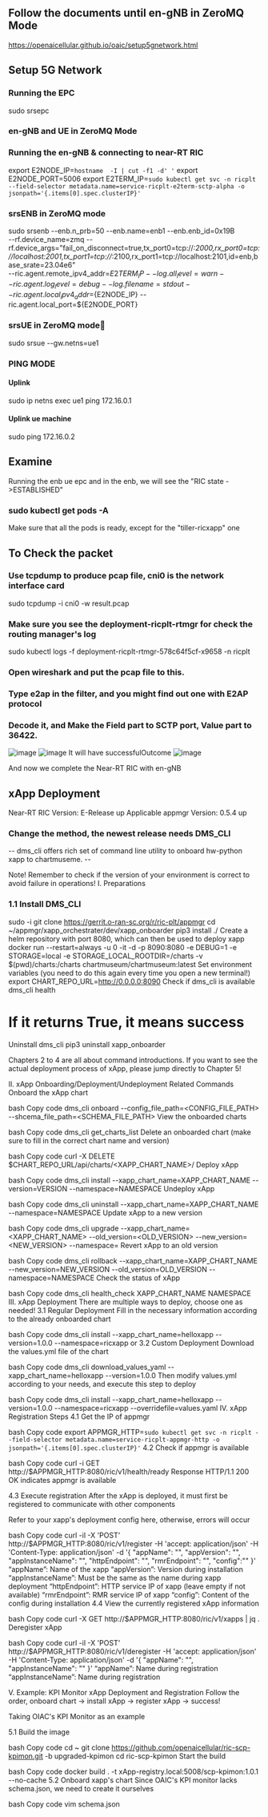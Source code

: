 ## Follow the documents until en-gNB in ZeroMQ Mode
https://openaicellular.github.io/oaic/setup5gnetwork.html
## Setup 5G Network
### Running the EPC
sudo srsepc
### en-gNB and UE in ZeroMQ Mode
### Running the en-gNB & connecting to near-RT RIC
export E2NODE_IP=`hostname  -I | cut -f1 -d' '`
export E2NODE_PORT=5006
export E2TERM_IP=`sudo kubectl get svc -n ricplt --field-selector metadata.name=service-ricplt-e2term-sctp-alpha -o jsonpath='{.items[0].spec.clusterIP}'`
### srsENB in ZeroMQ mode
sudo srsenb --enb.n_prb=50 --enb.name=enb1 --enb.enb_id=0x19B \
--rf.device_name=zmq --rf.device_args="fail_on_disconnect=true,tx_port0=tcp://*:2000,rx_port0=tcp://localhost:2001,tx_port1=tcp://*:2100,rx_port1=tcp://localhost:2101,id=enb,base_srate=23.04e6" \
--ric.agent.remote_ipv4_addr=${E2TERM_IP} --log.all_level=warn --ric.agent.log_level=debug --log.filename=stdout --ric.agent.local_ipv4_addr=${E2NODE_IP} --ric.agent.local_port=${E2NODE_PORT}
### srsUE in ZeroMQ mode
sudo srsue --gw.netns=ue1


### PING MODE
#### Uplink 
sudo ip netns exec ue1 ping 172.16.0.1
#### Uplink ue machine
sudo ping 172.16.0.2

## Examine
Running the enb ue epc and in the enb, we will see the "RIC state ->ESTABLISHED"

### sudo kubectl get pods -A
Make sure that all the pods is ready, except for the "tiller-ricxapp" one
## To Check the packet
### Use tcpdump to produce pcap file, cni0 is the network interface card
sudo tcpdump -i cni0 -w result.pcap
### Make sure you see the deployment-ricplt-rtmgr for check the routing manager's log
sudo kubectl logs -f deployment-ricplt-rtmgr-578c64f5cf-x9658 -n ricplt

### Open wireshark and put the pcap file to this.
### Type e2ap in the filter, and you might find out one with E2AP protocol
### Decode it, and Make the Field part to SCTP port, Value part to 36422.
![image](https://github.com/99shoes/oaicXapp/assets/82441856/a899e1e8-f834-44cc-8429-5b7dbd12519b)
![image](https://github.com/99shoes/oaicXapp/assets/82441856/8cec7ba8-1100-4fe0-be57-9347ce7e3dd5)
It will have successfulOutcome
![image](https://github.com/99shoes/oaicXapp/assets/82441856/452386d0-5386-4322-b61c-c7cf4d5f2edb)

And now we complete the Near-RT RIC with en-gNB

## xApp Deployment
Near-RT RIC Version: E-Release up
Applicable appmgr Version: 0.5.4 up
### Change the method, the newest release needs DMS_CLI
-- dms_cli offers rich set of command line utility to onboard hw-python xapp to chartmuseme. --

Note! Remember to check if the version of your environment is correct to avoid failure in operations!
I. Preparations
### 1.1 Install DMS_CLI
sudo -i
git clone https://gerrit.o-ran-sc.org/r/ric-plt/appmgr
cd ~/appmgr/xapp_orchestrater/dev/xapp_onboarder
pip3 install ./
Create a helm repository with port 8080, which can then be used to deploy xapp
docker run --restart=always -u 0 -it -d -p 8090:8080 -e DEBUG=1 -e STORAGE=local -e STORAGE_LOCAL_ROOTDIR=/charts -v $(pwd)/charts:/charts chartmuseum/chartmuseum:latest
Set environment variables (you need to do this again every time you open a new terminal!)
export CHART_REPO_URL=http://0.0.0.0:8090
Check if dms_cli is available
dms_cli health
# If it returns True, it means success
Uninstall dms_cli
pip3 uninstall xapp_onboarder

Chapters 2 to 4 are all about command introductions.
If you want to see the actual deployment process of xApp, please jump directly to Chapter 5!

II. xApp Onboarding/Deployment/Undeployment Related Commands
Onboard the xApp chart

bash
Copy code
dms_cli onboard --config_file_path=<CONFIG_FILE_PATH> --shcema_file_path=<SCHEMA_FILE_PATH>
View the onboarded charts

bash
Copy code
dms_cli get_charts_list
Delete an onboarded chart (make sure to fill in the correct chart name and version)

bash
Copy code
curl -X DELETE $CHART_REPO_URL/api/charts/<XAPP_CHART_NAME>/<VERSION>
Deploy xApp

bash
Copy code
dms_cli install --xapp_chart_name=XAPP_CHART_NAME --version=VERSION --namespace=NAMESPACE
Undeploy xApp

bash
Copy code
dms_cli uninstall --xapp_chart_name=XAPP_CHART_NAME --namespace=NAMESPACE
Update xApp to a new version

bash
Copy code
dms_cli upgrade --xapp_chart_name=<XAPP_CHART_NAME> --old_version=<OLD_VERSION> --new_version=<NEW_VERSION> --namespace=<NAMESPACE>
Revert xApp to an old version

bash
Copy code
dms_cli rollback --xapp_chart_name=XAPP_CHART_NAME --new_version=NEW_VERSION --old_version=OLD_VERSION --namespace=NAMESPACE
Check the status of xApp

bash
Copy code
dms_cli health_check XAPP_CHART_NAME NAMESPACE
III. xApp Deployment
There are multiple ways to deploy, choose one as needed!
3.1 Regular Deployment
Fill in the necessary information according to the already onboarded chart

bash
Copy code
dms_cli install --xapp_chart_name=helloxapp --version=1.0.0 --namespace=ricxapp
or
3.2 Custom Deployment
Download the values.yml file of the chart

bash
Copy code
dms_cli download_values_yaml --xapp_chart_name=helloxapp --version=1.0.0
Then modify values.yml according to your needs, and execute this step to deploy

bash
Copy code
dms_cli install --xapp_chart_name=helloxapp --version=1.0.0 --namespace=ricxapp --overridefile=values.yaml
IV. xApp Registration Steps
4.1 Get the IP of appmgr

bash
Copy code
export APPMGR_HTTP=`sudo kubectl get svc -n ricplt --field-selector metadata.name=service-ricplt-appmgr-http -o jsonpath='{.items[0].spec.clusterIP}'`
4.2 Check if appmgr is available

bash
Copy code
curl -i GET http://$APPMGR_HTTP:8080/ric/v1/health/ready
Response HTTP/1.1 200 OK indicates appmgr is available

4.3 Execute registration
After the xApp is deployed, it must first be registered to communicate with other components

Refer to your xapp's deployment config here, otherwise, errors will occur

bash
Copy code
curl -il -X 'POST' http://$APPMGR_HTTP:8080/ric/v1/register -H 'accept: application/json' -H 'Content-Type: application/json' -d '{
"appName": "",
"appVersion": "", 
"appInstanceName": "", 
"httpEndpoint": "",
"rmrEndpoint": "",
"config":""
}'
“appName”: Name of the xapp
“appVersion”: Version during installation
“appInstanceName”: Must be the same as the name during xapp deployment
“httpEndpoint”: HTTP service IP of xapp (leave empty if not available)
“rmrEndpoint”: RMR service IP of xapp
“config”: Content of the config during installation
4.4 View the currently registered xApp information

bash
Copy code
curl -X GET http://$APPMGR_HTTP:8080/ric/v1/xapps | jq .
Deregister xApp

bash
Copy code
curl -il -X 'POST' http://$APPMGR_HTTP:8080/ric/v1/deregister -H 'accept: application/json' -H 'Content-Type: application/json' -d '{
"appName": "",
"appInstanceName": ""
}'
“appName”: Name during registration
“appInstanceName”: Name during registration

V. Example: KPI Monitor xApp Deployment and Registration
Follow the order, onboard chart -> install xApp -> register xApp -> success!

Taking OIAC's KPI Monitor as an example

5.1 Build the image

bash
Copy code
cd ~
git clone https://github.com/openaicellular/ric-scp-kpimon.git -b upgraded-kpimon
cd ric-scp-kpimon
Start the build

bash
Copy code
docker build . -t xApp-registry.local:5008/scp-kpimon:1.0.1 --no-cache
5.2 Onboard xapp's chart
Since OAIC's KPI monitor lacks schema.json, we need to create it ourselves

bash
Copy code
vim schema.json

